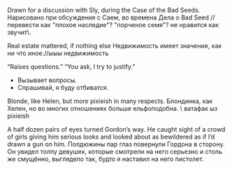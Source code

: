 Drawn for a discussion with Sly, during the Case of the Bad Seeds.
Нарисовано при обсуждения с Саем, во времена Дела о Bad Seed
//перевести как "плохое наследие"? "порченое семя"? не нравится как звучит\\.

Real estate mattered, if nothing else
Недвижимость имеет значение, как ни что иное.//ыыы недвижимость

“Raises questions.”
“You ask, I try to justify.”
- Вызывает вопросы.
- Спрашивай, я буду отбиватся.

Blonde, like Helen, but more pixieish in many respects.
Блондинка, как Хелен, но во многих отношениях больше ельфоподобна.
\\ ватафак ыз pixieish

A half dozen pairs of eyes turned Gordon’s way.  He caught sight of a crowd of girls giving him serious looks and looked about as bewildered as if I’d drawn a gun on him.
Полдюжины пар глаз повернули Гордона в сторону. Он увидел толпу девушек, которые смотрели на него серьезно и столь же смущённо, выглядело так, будто я наставил на него пистолет.

